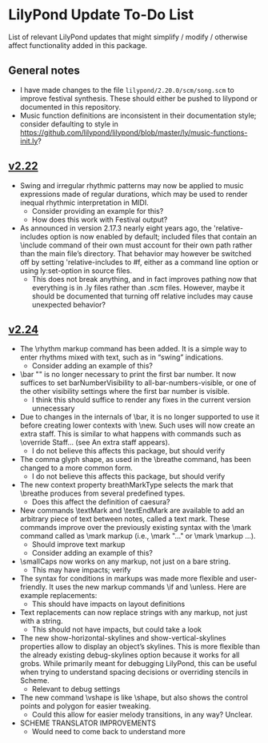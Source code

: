 # LilyPond Update To-Do List
List of relevant LilyPond updates that might simplify / modify / otherwise affect functionality added in this package.

## General notes

* I have made changes to the file `lilypond/2.20.0/scm/song.scm` to improve festival synthesis. These should either be pushed to lilypond or documented in this repository.
* Music function definitions are inconsistent in their documentation style; consider defaulting to style in https://github.com/lilypond/lilypond/blob/master/ly/music-functions-init.ly?

## [v2.22](http://lilypond.org/doc/v2.22/Documentation/changes/)

* Swing and irregular rhythmic patterns may now be applied to music expressions made of regular durations, which may be used to render inequal rhythmic interpretation in MIDI.
    * Consider providing an example for this?
    * How does this work with Festival output?
* As announced in version 2.17.3 nearly eight years ago, the 'relative-includes option is now enabled by default; included files that contain an \include command of their own must account for their own path rather than the main file’s directory. That behavior may however be switched off by setting 'relative-includes to #f, either as a command line option or using ly:set-option in source files.
    * This does not break anything, and in fact improves pathing now that everything is in .ly files rather than .scm files. However, maybe it should be documented that turning off relative includes may cause unexpected behavior?

## [v2.24](http://lilypond.org/doc/v2.24/Documentation/changes/)

* The \rhythm markup command has been added. It is a simple way to enter rhythms mixed with text, such as in “swing” indications.
    * Consider adding an example of this?
* \bar "" is no longer necessary to print the first bar number. It now suffices to set barNumberVisibility to all-bar-numbers-visible, or one of the other visibility settings where the first bar number is visible.
    * I think this should suffice to render any fixes in the current version unnecessary
* Due to changes in the internals of \bar, it is no longer supported to use it before creating lower contexts with \new. Such uses will now create an extra staff. This is similar to what happens with commands such as \override Staff… (see An extra staff appears).
    * I do not believe this affects this package, but should verify
* The comma glyph shape, as used in the \breathe command, has been changed to a more common form.
    * I do not believe this affects this package, but should verify
* The new context property breathMarkType selects the mark that \breathe produces from several predefined types.
    * Does this affect the definition of caesura?
* New commands \textMark and \textEndMark are available to add an arbitrary piece of text between notes, called a text mark. These commands improve over the previously existing syntax with the \mark command called as \mark markup (i.e., \mark "…" or \mark \markup …).
    * Should improve text markup
    * Consider adding an example of this?
* \smallCaps now works on any markup, not just on a bare string.
    * This may have impacts; verify
* The syntax for conditions in markups was made more flexible and user-friendly. It uses the new markup commands \if and \unless. Here are example replacements:
    * This should have impacts on layout definitions
* Text replacements can now replace strings with any markup, not just with a string.
    * This should not have impacts, but could take a look
* The new show-horizontal-skylines and show-vertical-skylines properties allow to display an object’s skylines. This is more flexible than the already existing debug-skylines option because it works for all grobs. While primarily meant for debugging LilyPond, this can be useful when trying to understand spacing decisions or overriding stencils in Scheme.
    * Relevant to debug settings
* The new command \vshape is like \shape, but also shows the control points and polygon for easier tweaking.
    * Could this allow for easier melody transitions, in any way? Unclear.
* SCHEME TRANSLATOR IMPROVEMENTS
    * Would need to come back to understand more
